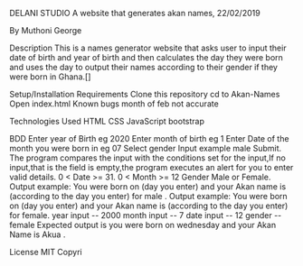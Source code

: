 DELANI STUDIO
A website that generates akan names, 22/02/2019

By Muthoni George

Description
This is a names generator website that asks user to input their date of birth and year of birth and then calculates the day they were born and uses the day to output their names according to their gender if they were born in Ghana.[]

Setup/Installation Requirements
Clone this repository
cd to Akan-Names
Open index.html
Known bugs
month of feb not accurate

Technologies Used
HTML CSS JavaScript bootstrap

BDD
Enter year of Birth eg 2020
Enter month of birth eg 1
Enter Date of the month you were born in eg 07
Select gender Input example male
Submit. The program compares the input with the conditions set for the input,If no input,that is the field is empty,the program executes an alert for you to enter valid details. 0 < Date >= 31. 0 < Month >= 12
Gender Male or Female. Output example: You were born on (day you enter) and your Akan name is (according to the day you enter) for male .
Output example: You were born on (day you enter) and your Akan name is (according to the day you enter) for female.
year input -- 2000 month input -- 7 date input -- 12 gender -- female Expected output is you were born on wednesday and your Akan Name is Akua .

License
MIT Copyri
